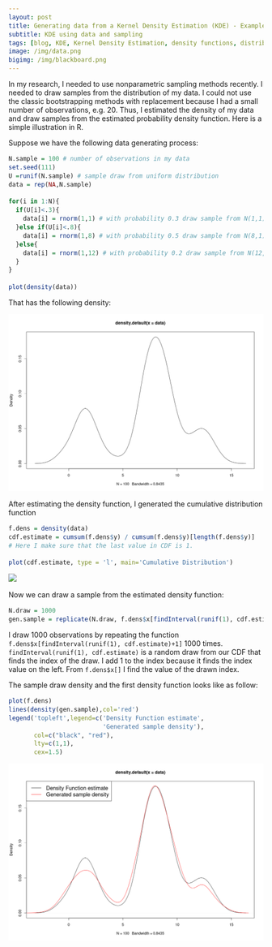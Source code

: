 ```yaml
---
layout: post
title: Generating data from a Kernel Density Estimation (KDE) - Example in R
subtitle: KDE using data and sampling
tags: [blog, KDE, Kernel Density Estimation, density functions, distribution,sampling]
image: /img/data.png
bigimg: /img/blackboard.png
---
```


In my research, I needed to use nonparametric sampling methods recently. I needed to draw samples from the distribution of my data. I could not use the classic bootstrapping methods with replacement because I had a small number of observations, e.g. 20. Thus, I estimated the density of my data and draw samples from the estimated probability density function. Here is a simple illustration in R.

Suppose we have the following data generating process:

```r
N.sample = 100 # number of observations in my data
set.seed(111)
U =runif(N.sample) # sample draw from uniform distribution
data = rep(NA,N.sample)

for(i in 1:N){
  if(U[i]<.3){
    data[i] = rnorm(1,1) # with probability 0.3 draw sample from N(1,1)
  }else if(U[i]<.8){
    data[i] = rnorm(1,8) # with probability 0.5 draw sample from N(8,1)
  }else{
    data[i] = rnorm(1,12) # with probability 0.2 draw sample from N(12,1)
  }
}

plot(density(data))
```

That has the following density:

![](/img/kernel_density_post2.png)

After estimating the density function, I generated the cumulative distribution function

```r
f.dens = density(data)
cdf.estimate = cumsum(f.dens$y) / cumsum(f.dens$y)[length(f.dens$y)] 
# Here I make sure that the last value in CDF is 1.

plot(cdf.estimate, type = 'l', main='Cumulative Distribution')
```

![](/img/kernel_density_post3.png)

Now we can draw a sample from the estimated density function:

```r
N.draw = 1000
gen.sample = replicate(N.draw, f.dens$x[findInterval(runif(1), cdf.estimate)+1])
```

I draw 1000 observations by repeating the function `f.dens$x[findInterval(runif(1), cdf.estimate)+1]` 1000 times. `findInterval(runif(1), cdf.estimate)` is a random draw from our CDF that finds the index of the draw. I add 1 to the index because it finds the index value on the left. From `f.dens$x[]` I find the value of the drawn index. 

The sample draw density and the first density function looks like as follow:

```r
plot(f.dens)
lines(density(gen.sample),col='red')
legend('topleft',legend=c('Density Function estimate', 
                          'Generated sample density'), 
       col=c("black", "red"), 
       lty=c(1,1), 
       cex=1.5)
```

![](/img/kernel_density_post1.png)


